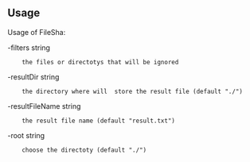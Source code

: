 Usage
-----

Usage of FileSha:

  -filters string
  
    	the files or directotys that will be ignored
      
  -resultDir string
  
    	the directory where will  store the result file (default "./")
      
  -resultFileName string
  
    	the result file name (default "result.txt")
      
  -root string
  
    	choose the directoty (default "./")
